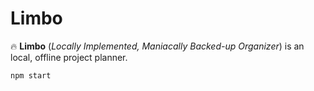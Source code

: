 # Limbo
🔥 **Limbo** (*Locally Implemented, Maniacally Backed-up Organizer*) is an local, offline project planner.

```bash
npm start
```
